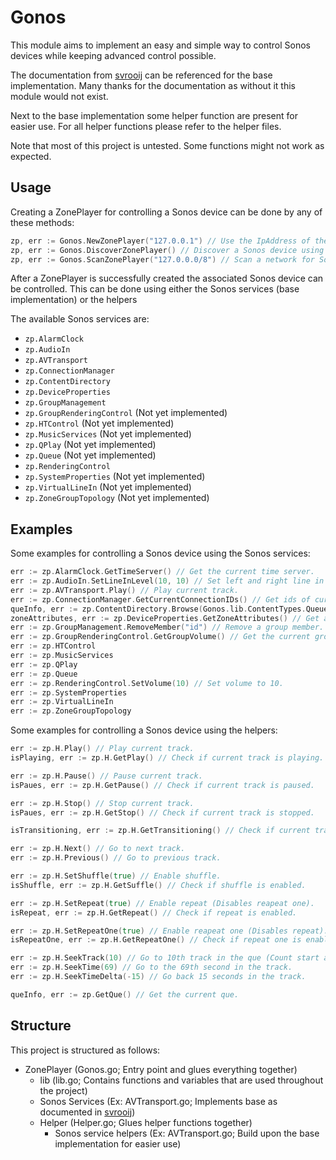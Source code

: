 # Gonos

This module aims to implement an easy and simple way to control Sonos devices while keeping advanced control possible.

The documentation from [svrooij](https://github.com/svrooij/sonos-api-docs) can be referenced for the base implementation.
Many thanks for the documentation as without it this module would not exist.

Next to the base implementation some helper function are present for easier use.
For all helper functions please refer to the helper files.

Note that most of this project is untested.
Some functions might not work as expected.

## Usage

Creating a ZonePlayer for controlling a Sonos device can be done by any of these methods:

```go
zp, err := Gonos.NewZonePlayer("127.0.0.1") // Use the IpAddress of the Sonos device.
zp, err := Gonos.DiscoverZonePlayer() // Discover a Sonos device using SSDP.
zp, err := Gonos.ScanZonePlayer("127.0.0.0/8") // Scan a network for Sonos devices.
```

After a ZonePlayer is successfully created the associated Sonos device can be controlled.
This can be done using either the Sonos services (base implementation) or the helpers

The available Sonos services are:

- `zp.AlarmClock`
- `zp.AudioIn`
- `zp.AVTransport`
- `zp.ConnectionManager`
- `zp.ContentDirectory`
- `zp.DeviceProperties`
- `zp.GroupManagement`
- `zp.GroupRenderingControl` (Not yet implemented)
- `zp.HTControl` (Not yet implemented)
- `zp.MusicServices` (Not yet implemented)
- `zp.QPlay` (Not yet implemented)
- `zp.Queue` (Not yet implemented)
- `zp.RenderingControl`
- `zp.SystemProperties` (Not yet implemented)
- `zp.VirtualLineIn` (Not yet implemented)
- `zp.ZoneGroupTopology` (Not yet implemented)

## Examples

Some examples for controlling a Sonos device using the Sonos services:

```go
err := zp.AlarmClock.GetTimeServer() // Get the current time server.
err := zp.AudioIn.SetLineInLevel(10, 10) // Set left and right line in level to 10.
err := zp.AVTransport.Play() // Play current track.
err := zp.ConnectionManager.GetCurrentConnectionIDs() // Get ids of current connections.
queInfo, err := zp.ContentDirectory.Browse(Gonos.lib.ContentTypes.QueueMain, "BrowseDirectChildren", "dc:title,res,dc:creator,upnp:artist,upnp:album,upnp:albumArtURI", 0, 0, "") // Get info of the current main que.
zoneAttributes, err := zp.DeviceProperties.GetZoneAttributes() // Get attributes of current zone.
err := zp.GroupManagement.RemoveMember("id") // Remove a group member.
err := zp.GroupRenderingControl.GetGroupVolume() // Get the current group volume
err := zp.HTControl
err := zp.MusicServices
err := zp.QPlay
err := zp.Queue
err := zp.RenderingControl.SetVolume(10) // Set volume to 10.
err := zp.SystemProperties
err := zp.VirtualLineIn
err := zp.ZoneGroupTopology
```

Some examples for controlling a Sonos device using the helpers:

```go
err := zp.H.Play() // Play current track.
isPlaying, err := zp.H.GetPlay() // Check if current track is playing.

err := zp.H.Pause() // Pause current track.
isPaues, err := zp.H.GetPause() // Check if current track is paused.

err := zp.H.Stop() // Stop current track.
isPaues, err := zp.H.GetStop() // Check if current track is stopped.

isTransitioning, err := zp.H.GetTransitioning() // Check if current track is transitioning.

err := zp.H.Next() // Go to next track.
err := zp.H.Previous() // Go to previous track.

err := zp.H.SetShuffle(true) // Enable shuffle.
isShuffle, err := zp.H.GetSuffle() // Check if shuffle is enabled.

err := zp.H.SetRepeat(true) // Enable repeat (Disables reapeat one).
isRepeat, err := zp.H.GetRepeat() // Check if repeat is enabled.

err := zp.H.SetRepeatOne(true) // Enable reapeat one (Disables repeat).
isRepeatOne, err := zp.H.GetRepeatOne() // Check if repeat one is enabled.

err := zp.H.SeekTrack(10) // Go to 10th track in the que (Count start at 1).
err := zp.H.SeekTime(69) // Go to the 69th second in the track.
err := zp.H.SeekTimeDelta(-15) // Go back 15 seconds in the track.

queInfo, err := zp.GetQue() // Get the current que.
```

## Structure

This project is structured as follows:

- ZonePlayer (Gonos.go; Entry point and glues everything together)
  - lib (lib.go; Contains functions and variables that are used throughout the project)
  - Sonos Services (Ex: AVTransport.go; Implements base as documented in [svrooij](https://github.com/svrooij/sonos-api-docs))
  - Helper (Helper.go; Glues helper functions together)
    - Sonos service helpers (Ex: AVTransport.go; Build upon the base implementation for easier use)
